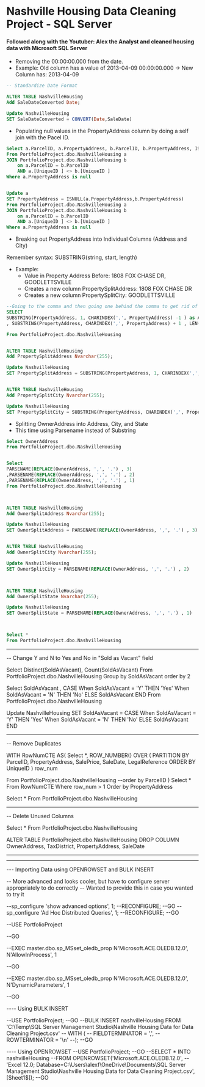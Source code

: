 # Nashville Housing Data Cleaning Project - SQL Server #
#### Followed along with the Youtuber: Alex the Analyst and cleaned housing data with Microsoft SQL Server ####


- Removing the 00:00:00.000 from the date.
- Example: Old column has a value of 2013-04-09 00:00:00.000 -> New Column has: 2013-04-09
```SQL
-- Standardize Date Format

ALTER TABLE NashvilleHousing
Add SaleDateConverted Date;

Update NashvilleHousing
SET SaleDateConverted = CONVERT(Date,SaleDate)
```
- Populating null values in the PropertyAddress column by doing a self join with the Pacel ID.

```SQL
Select a.ParcelID, a.PropertyAddress, b.ParcelID, b.PropertyAddress, ISNULL(a.PropertyAddress,b.PropertyAddress)
From PortfolioProject.dbo.NashvilleHousing a
JOIN PortfolioProject.dbo.NashvilleHousing b
	on a.ParcelID = b.ParcelID
	AND a.[UniqueID ] <> b.[UniqueID ]
Where a.PropertyAddress is null


Update a
SET PropertyAddress = ISNULL(a.PropertyAddress,b.PropertyAddress)
From PortfolioProject.dbo.NashvilleHousing a
JOIN PortfolioProject.dbo.NashvilleHousing b
	on a.ParcelID = b.ParcelID
	AND a.[UniqueID ] <> b.[UniqueID ]
Where a.PropertyAddress is null

```

- Breaking out PropertyAddress into Individual Columns (Address and City)

Remember syntax: SUBSTRING(string, start, length)
- Example:
  - Value in Property Address Before: 1808 FOX CHASE DR, GOODLETTSVILLE
  - Creates a new column PropertySplitAddress: 1808 FOX CHASE DR
  - Creates a new column PropertySplitCity: GOODLETTSVILLE

```SQL
--Going to the comma and then going one behind the comma to get rid of the comma in the first column, going one past the column (+1) in the second column 'City'
SELECT
SUBSTRING(PropertyAddress, 1, CHARINDEX(',', PropertyAddress) -1 ) as Address
, SUBSTRING(PropertyAddress, CHARINDEX(',', PropertyAddress) + 1 , LEN(PropertyAddress)) as City  --

From PortfolioProject.dbo.NashvilleHousing


ALTER TABLE NashvilleHousing
Add PropertySplitAddress Nvarchar(255);

Update NashvilleHousing
SET PropertySplitAddress = SUBSTRING(PropertyAddress, 1, CHARINDEX(',', PropertyAddress) -1 )


ALTER TABLE NashvilleHousing
Add PropertySplitCity Nvarchar(255);

Update NashvilleHousing
SET PropertySplitCity = SUBSTRING(PropertyAddress, CHARINDEX(',', PropertyAddress) + 1 , LEN(PropertyAddress))
```

- Splitting OwnerAddress into Address, City, and State
- This time using Parsename instead of Substring
```SQL
Select OwnerAddress
From PortfolioProject.dbo.NashvilleHousing


Select
PARSENAME(REPLACE(OwnerAddress, ',', '.') , 3)
,PARSENAME(REPLACE(OwnerAddress, ',', '.') , 2)
,PARSENAME(REPLACE(OwnerAddress, ',', '.') , 1)
From PortfolioProject.dbo.NashvilleHousing



ALTER TABLE NashvilleHousing
Add OwnerSplitAddress Nvarchar(255);

Update NashvilleHousing
SET OwnerSplitAddress = PARSENAME(REPLACE(OwnerAddress, ',', '.') , 3)


ALTER TABLE NashvilleHousing
Add OwnerSplitCity Nvarchar(255);

Update NashvilleHousing
SET OwnerSplitCity = PARSENAME(REPLACE(OwnerAddress, ',', '.') , 2)



ALTER TABLE NashvilleHousing
Add OwnerSplitState Nvarchar(255);

Update NashvilleHousing
SET OwnerSplitState = PARSENAME(REPLACE(OwnerAddress, ',', '.') , 1)



Select *
From PortfolioProject.dbo.NashvilleHousing


```

--------------------------------------------------------------------------------------------------------------------------


-- Change Y and N to Yes and No in "Sold as Vacant" field


Select Distinct(SoldAsVacant), Count(SoldAsVacant)
From PortfolioProject.dbo.NashvilleHousing
Group by SoldAsVacant
order by 2




Select SoldAsVacant
, CASE When SoldAsVacant = 'Y' THEN 'Yes'
	   When SoldAsVacant = 'N' THEN 'No'
	   ELSE SoldAsVacant
	   END
From PortfolioProject.dbo.NashvilleHousing


Update NashvilleHousing
SET SoldAsVacant = CASE When SoldAsVacant = 'Y' THEN 'Yes'
	   When SoldAsVacant = 'N' THEN 'No'
	   ELSE SoldAsVacant
	   END






-----------------------------------------------------------------------------------------------------------------------------------------------------------

-- Remove Duplicates

WITH RowNumCTE AS(
Select *,
	ROW_NUMBER() OVER (
	PARTITION BY ParcelID,
				 PropertyAddress,
				 SalePrice,
				 SaleDate,
				 LegalReference
				 ORDER BY
					UniqueID
					) row_num

From PortfolioProject.dbo.NashvilleHousing
--order by ParcelID
)
Select *
From RowNumCTE
Where row_num > 1
Order by PropertyAddress



Select *
From PortfolioProject.dbo.NashvilleHousing




---------------------------------------------------------------------------------------------------------

-- Delete Unused Columns



Select *
From PortfolioProject.dbo.NashvilleHousing


ALTER TABLE PortfolioProject.dbo.NashvilleHousing
DROP COLUMN OwnerAddress, TaxDistrict, PropertyAddress, SaleDate















-----------------------------------------------------------------------------------------------
-----------------------------------------------------------------------------------------------

--- Importing Data using OPENROWSET and BULK INSERT	

--  More advanced and looks cooler, but have to configure server appropriately to do correctly
--  Wanted to provide this in case you wanted to try it


--sp_configure 'show advanced options', 1;
--RECONFIGURE;
--GO
--sp_configure 'Ad Hoc Distributed Queries', 1;
--RECONFIGURE;
--GO


--USE PortfolioProject 

--GO 

--EXEC master.dbo.sp_MSset_oledb_prop N'Microsoft.ACE.OLEDB.12.0', N'AllowInProcess', 1 

--GO 

--EXEC master.dbo.sp_MSset_oledb_prop N'Microsoft.ACE.OLEDB.12.0', N'DynamicParameters', 1 

--GO 


---- Using BULK INSERT

--USE PortfolioProject;
--GO
--BULK INSERT nashvilleHousing FROM 'C:\Temp\SQL Server Management Studio\Nashville Housing Data for Data Cleaning Project.csv'
--   WITH (
--      FIELDTERMINATOR = ',',
--      ROWTERMINATOR = '\n'
--);
--GO


---- Using OPENROWSET
--USE PortfolioProject;
--GO
--SELECT * INTO nashvilleHousing
--FROM OPENROWSET('Microsoft.ACE.OLEDB.12.0',
--    'Excel 12.0; Database=C:\Users\alexf\OneDrive\Documents\SQL Server Management Studio\Nashville Housing Data for Data Cleaning Project.csv', [Sheet1$]);
--GO

```
